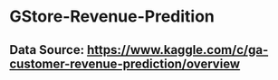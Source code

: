 # GStore-Revenue-Predition

## Data Source: https://www.kaggle.com/c/ga-customer-revenue-prediction/overview


